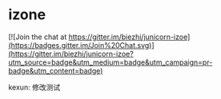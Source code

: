 # izone

[![Join the chat at https://gitter.im/biezhi/junicorn-izoe](https://badges.gitter.im/Join%20Chat.svg)](https://gitter.im/biezhi/junicorn-izoe?utm_source=badge&utm_medium=badge&utm_campaign=pr-badge&utm_content=badge)


kexun: 修改测试